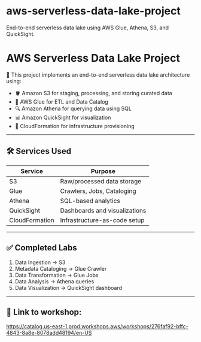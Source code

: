 # aws-serverless-data-lake-project
End-to-end serverless data lake using AWS Glue, Athena, S3, and QuickSight.

# AWS Serverless Data Lake Project

🚀 This project implements an end-to-end serverless data lake architecture using:

- 🪣 Amazon S3 for staging, processing, and storing curated data
- 🧪 AWS Glue for ETL and Data Catalog
- 🔍 Amazon Athena for querying data using SQL
- 📊 Amazon QuickSight for visualization
- 🧰 CloudFormation for infrastructure provisioning

---

## 🛠️ Services Used

| Service       | Purpose                         |
|---------------|----------------------------------|
| S3            | Raw/processed data storage       |
| Glue          | Crawlers, Jobs, Cataloging       |
| Athena        | SQL-based analytics              |
| QuickSight    | Dashboards and visualizations    |
| CloudFormation| Infrastructure-as-code setup     |

---

## ✅ Completed Labs

1. Data Ingestion → S3
2. Metadata Cataloging → Glue Crawler
3. Data Transformation → Glue Jobs
4. Data Analysis → Athena queries
5. Data Visualization → QuickSight dashboard

---

## 📎 Link to workshop:  
https://catalog.us-east-1.prod.workshops.aws/workshops/276faf92-bffc-4843-8a8e-8078add48194/en-US
